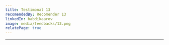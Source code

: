```yaml
---
title: Testimonal 13
recomendedBy: Recomender 13
linkedIn: babdikaarov
image: media/feedbacks/13.png
relatePage: true
---
```


---
